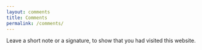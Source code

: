 ```yaml
---
layout: comments
title: Comments
permalink: /comments/
---
```


Leave a short note or a signature, to show that you had visited this website.


